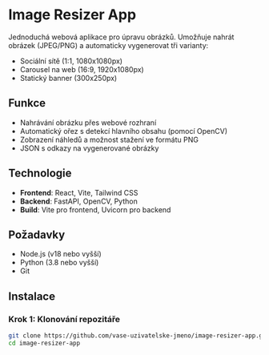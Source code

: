 # Image Resizer App

Jednoduchá webová aplikace pro úpravu obrázků. Umožňuje nahrát obrázek (JPEG/PNG) a automaticky vygenerovat tři varianty:
- Sociální sítě (1:1, 1080x1080px)
- Carousel na web (16:9, 1920x1080px)
- Statický banner (300x250px)

## Funkce
- Nahrávání obrázku přes webové rozhraní
- Automatický ořez s detekcí hlavního obsahu (pomocí OpenCV)
- Zobrazení náhledů a možnost stažení ve formátu PNG
- JSON s odkazy na vygenerované obrázky

## Technologie
- **Frontend**: React, Vite, Tailwind CSS
- **Backend**: FastAPI, OpenCV, Python
- **Build**: Vite pro frontend, Uvicorn pro backend

## Požadavky
- Node.js (v18 nebo vyšší)
- Python (3.8 nebo vyšší)
- Git

## Instalace

### Krok 1: Klonování repozitáře
```bash
git clone https://github.com/vase-uzivatelske-jmeno/image-resizer-app.git
cd image-resizer-app
